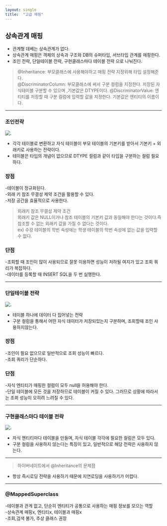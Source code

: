 ```yaml
---
layout: single
title:  "고급 매핑"
---
```


## 상속관계 매핑
 - 관계형 데베는 상속관계가 없다.
 - 상속관계 매핑은 객체의 상속과 구조와 DB의 슈퍼타입, 서브타입 관계를 매핑한다.
 - 조인 전략, 단일테이블 전략, 구현클래스마다 테이블 전략 으로 나눠진다.

 > @Inheritance: 부모클래스에 사용해야하고 매핑 전략 지정위해 타입 설정해준다.  
 > @DiscriminatorColumn: 부모클래스에 써서 구분 컬럼을 지정한다. 저장된 자식테이블 구분할 수 있으며 ,기본값은 DTYPE이다.
 > @DiscriminatorValue: 엔티티를 저장할 때 구분 컬럼에 입력할 값을 지정한다. 기본값은 엔티티의 이름이다.
 
 ---
 ### 조인전략
 ![.](https://img1.daumcdn.net/thumb/R1280x0/?scode=mtistory2&fname=https%3A%2F%2Fblog.kakaocdn.net%2Fdn%2Fdu6vfU%2FbtrqMQkdVg6%2FYkmiILj8XhB04vc6xbZ420%2Fimg.png)  
- 각각 테이블로 변환하고 자식 테이블이 부모 테이블의 기본키를 받아서 기본키 + 외래키로 사용하는 전략이다.   
- 테이블은 타입의 개념이 없으므로 DTYPE 컬럼과 같이 타입을 구분하는 컬럼 필요하다.  

 ### 장점
 -테이블이 정규화된다.  
 -외래 키 참조 무결성 제약 조건을 활용할 수 있다.  
 -저장 공간을 효율적으로 사용한다.


> 외래키 참조 무결성 제약 조건  
외래키 값은 NULL이거나 참조 테이블의 기본키 값과 동일해야 한다는 것이다.즉 참조할 수 없는 외래키 값을 가질 수 없다는 것이다.  
ex) 수강 테이블의 학번 속성에는 학생 테이블의 학번 속성에 없는 값을 입력할 수 없다.

### 단점
-조회할 때 조인이 많이 사용되므로 잘못 이용하면 성능이 저하될 여지가 있고 조회 쿼리가 복잡하다.  
-데이터를 등록할 때 INSERT SQL을 두 번 실행한다.
___
### 단일테이블 전략
![.](https://img1.daumcdn.net/thumb/R1280x0/?scode=mtistory2&fname=https%3A%2F%2Fblog.kakaocdn.net%2Fdn%2FlwOYu%2FbtrqM43H22C%2FT9sMmupTcuUSlffbY7XmeK%2Fimg.png)  
- 테이블 하나에 데이터 다 집어넣는 전략
- 구분 컬럼을 통해서 어떤 자식 데이터가 저장되있는지 구분하며, 조회할때 조인 사용하지않는다.

### 장점
-조인이 필요 없으므로 일반적으로 조회 성능이 빠르다.  
-조회 쿼리가 단순하다.

### 단점
-자식 엔티티가 매핑한 컬럼이 모두 null을 허용해야 한다.  
-단일 테이블에 모든 것을 저장하므로 테이블이 커질 수 있다.   그러므로 상황에 따라서는 조회 성능이 오히려 느려질 수 있다.  
___
### 구현클래스마다 테이블 전략
![.](https://img1.daumcdn.net/thumb/R1280x0/?scode=mtistory2&fname=https%3A%2F%2Fblog.kakaocdn.net%2Fdn%2Fk68Mc%2FbtrqNLbE4U6%2FvcdEIHnB6Qw8TcUUJ2iZK1%2Fimg.png)
- 자식 엔티티마다 테이블을 만들며, 자식 테이블 각각에 필요한 컬럼은 모두 있다.
- 구분 컬럼을 사용하지 않는다는 특징이 있고, 일반적으로 해당 전략은 사용하지 않는다.
___

>하이버네이트에서 @Inheritance의 문제점
- 항상 즉시로딩 전략을 사용하기 때문에 
지연로딩을 사용하기가 어렵다.
___
### @MappedSuperclass  
-테이블과 관계 없고, 단순히 엔티티가 공통으로 사용하는 매핑 정보를 모으는 역할  
-상속관계 매핑x, 엔티티x, 테이블과 매핑x    
-조회,검색 불가, 추상 클래스 권장  
